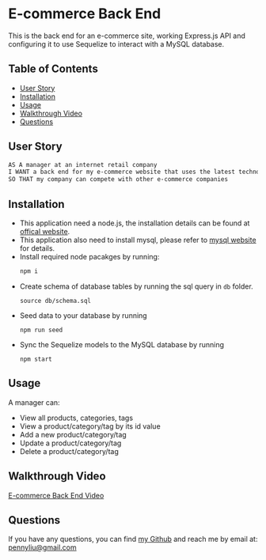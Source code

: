 # E-commerce Back End
This is the back end for an e-commerce site, working Express.js API and configuring it to use Sequelize to interact with a MySQL database.

## Table of Contents
  * [User Story](#user-story)
  * [Installation](#installation)
  * [Usage](#usage)
  * [Walkthrough Video](#walkthrough-video)
  * [Questions](#questions)  

## User Story
```md
AS A manager at an internet retail company
I WANT a back end for my e-commerce website that uses the latest technologies
SO THAT my company can compete with other e-commerce companies
```

## Installation
- This application need a node.js, the installation details can be found at [offical website](https://nodejs.org/en/download/).
- This application also need to install mysql, please refer to [mysql website](https://www.mysql.com/downloads/) for details.
- Install required node pacakges by running:
    ```bash
    npm i
    ```
- Create schema of database tables by running the sql query in ```db``` folder.
    ```
    source db/schema.sql
    ```
- Seed data to your database by running
    ```
    npm run seed
    ```
- Sync the Sequelize models to the MySQL database by running
    ```
    npm start
    ```

## Usage
A manager can:
- View all products, categories, tags
- View a product/category/tag by its id value
- Add a new product/category/tag
- Update a product/category/tag
- Delete a product/category/tag

## Walkthrough Video
[E-commerce Back End Video](https://drive.google.com/file/d/1UWDrVCMpXh2wRQV44WbVEPAobiCxoSeo/view)

## Questions
If you have any questions, you can find [my Github](https://github.com/PennyLIU2022) and reach me by email at: pennyliu@gmail.com